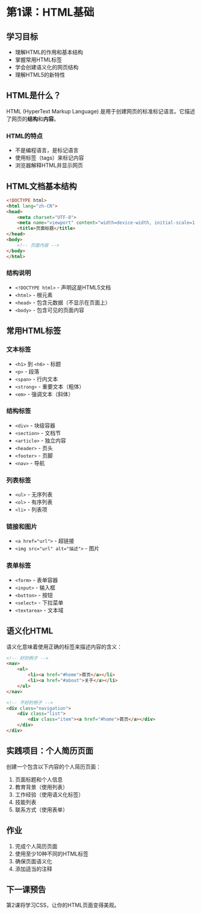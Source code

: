 # 第1课：HTML基础

## 学习目标

- 理解HTML的作用和基本结构
- 掌握常用HTML标签
- 学会创建语义化的网页结构
- 理解HTML5的新特性

## HTML是什么？

HTML (HyperText Markup Language) 是用于创建网页的标准标记语言。它描述了网页的**结构**和**内容**。

### HTML的特点

- 不是编程语言，是标记语言
- 使用标签（tags）来标记内容
- 浏览器解释HTML并显示网页

## HTML文档基本结构

```html
<!DOCTYPE html>
<html lang="zh-CN">
<head>
    <meta charset="UTF-8">
    <meta name="viewport" content="width=device-width, initial-scale=1.0">
    <title>页面标题</title>
</head>
<body>
    <!-- 页面内容 -->
</body>
</html>
```

### 结构说明

- `<!DOCTYPE html>` - 声明这是HTML5文档
- `<html>` - 根元素
- `<head>` - 包含元数据（不显示在页面上）
- `<body>` - 包含可见的页面内容

## 常用HTML标签

### 文本标签

- `<h1>` 到 `<h6>` - 标题
- `<p>` - 段落
- `<span>` - 行内文本
- `<strong>` - 重要文本（粗体）
- `<em>` - 强调文本（斜体）

### 结构标签

- `<div>` - 块级容器
- `<section>` - 文档节
- `<article>` - 独立内容
- `<header>` - 页头
- `<footer>` - 页脚
- `<nav>` - 导航

### 列表标签

- `<ul>` - 无序列表
- `<ol>` - 有序列表
- `<li>` - 列表项

### 链接和图片

- `<a href="url">` - 超链接
- `<img src="url" alt="描述">` - 图片

### 表单标签

- `<form>` - 表单容器
- `<input>` - 输入框
- `<button>` - 按钮
- `<select>` - 下拉菜单
- `<textarea>` - 文本域

## 语义化HTML

语义化意味着使用正确的标签来描述内容的含义：

```html
<!-- 好的例子 -->
<nav>
    <ul>
        <li><a href="#home">首页</a></li>
        <li><a href="#about">关于</a></li>
    </ul>
</nav>

<!-- 不好的例子 -->
<div class="navigation">
    <div class="list">
        <div class="item"><a href="#home">首页</a></div>
    </div>
</div>
```

## 实践项目：个人简历页面

创建一个包含以下内容的个人简历页面：

1. 页面标题和个人信息
2. 教育背景（使用列表）
3. 工作经验（使用语义化标签）
4. 技能列表
5. 联系方式（使用表单）

## 作业

1. 完成个人简历页面
2. 使用至少10种不同的HTML标签
3. 确保页面语义化
4. 添加适当的注释

## 下一课预告

第2课将学习CSS，让你的HTML页面变得美观。
